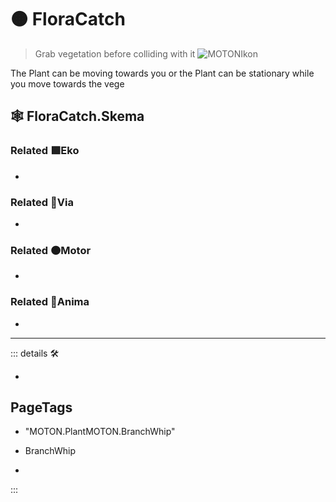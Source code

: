 # 🟠 <motor>FloraCatch</motor>

> Grab vegetation before colliding with it
![MOTONIkon](/Ikon/Motor_Ikon.png)

The Plant can be moving towards you or the Plant can be stationary while you move towards the vege

## 🕸 FloraCatch.Skema

### Related 🟩<ekos>Eko</ekos>

-

### Related 🔻<via>Via</via>

-

### Related 🟠<motor>Motor</motor>

-

### Related 💜<anima>Anima</anima>

-

---

<!-- =================================================== -->
<!-- =================================================== -->
<!-- =================================================== -->
<!-- =================================================== -->
<!-- =================================================== -->
::: details 🛠

-

<h2>PageTags</h2>

- "MOTON.PlantMOTON.BranchWhip"

- BranchWhip
-

:::
